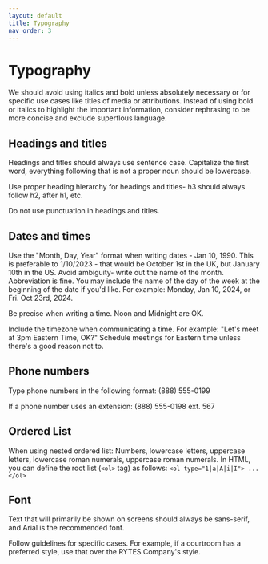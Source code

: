 ```yaml
---
layout: default
title: Typography
nav_order: 3
---
```

# Typography

We should avoid using italics and bold unless absolutely necessary or for specific use cases like titles of media or attributions. Instead of using bold or italics to highlight the important information, consider rephrasing to be more concise and exclude superflous language.

## Headings and titles

Headings and titles should always use sentence case. Capitalize the first word, everything following that is not a proper noun should be lowercase.

Use proper heading hierarchy for headings and titles- h3 should always follow h2, after h1, etc.

Do not use punctuation in headings and titles.

## Dates and times

Use the "Month, Day, Year" format when writing dates - Jan 10, 1990. This is preferable to 1/10/2023 - that would be October 1st in the UK, but January 10th in the US. Avoid ambiguity- write out the name of the month. Abbreviation is fine. You may include the name of the day of the week at the beginning of the date if you'd like. For example: Monday, Jan 10, 2024, or Fri. Oct 23rd, 2024.  

Be precise when writing a time. Noon and Midnight are OK.

Include the timezone when communicating a time. For example: "Let's meet at 3pm Eastern Time, OK?" Schedule meetings for Eastern time unless there's a good reason not to.

## Phone numbers

Type phone numbers in the following format: (888) 555-0199

If a phone number uses an extension: (888) 555-0198 ext. 567

## Ordered List

When using nested ordered list: Numbers, lowercase letters, uppercase letters, lowercase roman numerals, uppercase roman numerals. In HTML, you can define the root list (`<ol>` tag) as follows:
`<ol type="1|a|A|i|I"> ... </ol>`

## Font

Text that will primarily be shown on screens should always be sans-serif, and Arial is the recommended font.

Follow guidelines for specific cases. For example, if a courtroom has a preferred style, use that over the RYTES Company's style. 
